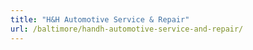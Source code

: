 ```yaml
---
title: "H&H Automotive Service & Repair"
url: /baltimore/handh-automotive-service-and-repair/
---
```


